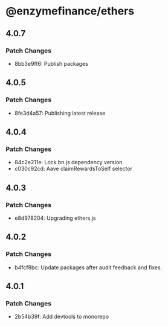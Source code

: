 # @enzymefinance/ethers

## 4.0.7

### Patch Changes

- 8bb3e9ff6: Publish packages

## 4.0.5

### Patch Changes

- 8fe3d4a57: Publishing latest release

## 4.0.4

### Patch Changes

- 84c2e211e: Lock bn.js dependency version
- c030c92cd: Aave claimRewardsToSelf selector

## 4.0.3

### Patch Changes

- e8d978204: Upgrading ethers.js

## 4.0.2

### Patch Changes

- b4fcf8bc: Update packages after audit feedback and fixes.

## 4.0.1

### Patch Changes

- 2b54b39f: Add devtools to monorepo
